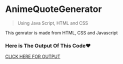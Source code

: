 # AnimeQuoteGenerator
> Using Java Script, HTML and CSS

This genrator is made from HTML, CSS and Javascript

### Here is The Output Of This Code❤

[CLICK HERE FOR OUTPUT]()